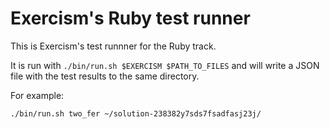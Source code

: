 # Exercism's Ruby test runner

This is Exercism's test runnner for the Ruby track.

It is run with `./bin/run.sh $EXERCISM $PATH_TO_FILES` and will write a JSON file with the test results to the same directory.

For example:

```bash
./bin/run.sh two_fer ~/solution-238382y7sds7fsadfasj23j/
```


